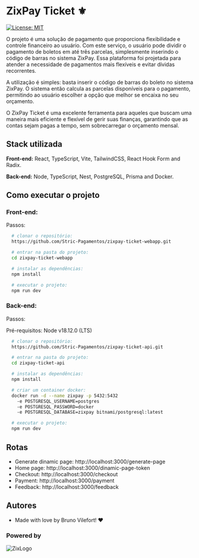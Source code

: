 
# ZixPay Ticket ⚜️

[![License: MIT](https://img.shields.io/badge/License-MIT-yellow.svg)](https://github.com/YourUsername/YourRepository/blob/main/LICENSE)


O projeto é uma solução de pagamento que proporciona flexibilidade e controle financeiro ao usuário. Com este serviço, o usuário pode dividir o pagamento de boletos em até três parcelas, simplesmente inserindo o código de barras no sistema ZixPay. Essa plataforma foi projetada para atender a necessidade de pagamentos mais flexíveis e evitar dívidas recorrentes.

A utilização é simples: basta inserir o código de barras do boleto no sistema ZixPay. O sistema então calcula as parcelas disponíveis para o pagamento, permitindo ao usuário escolher a opção que melhor se encaixa no seu orçamento.

O ZixPay Ticket é uma excelente ferramenta para aqueles que buscam uma maneira mais eficiente e flexível de gerir suas finanças, garantindo que as contas sejam pagas a tempo, sem sobrecarregar o orçamento mensal.


## Stack utilizada

**Front-end:** React, TypeScript, Vite, TailwindCSS, React Hook Form and Radix.

**Back-end:** Node, TypeScript, Nest, PostgreSQL, Prisma and Docker.


## Como executar o projeto

###  Front-end:

Passos:

```bash
  # clonar o repositório:
  https://github.com/Stric-Pagamentos/zixpay-ticket-webapp.git

  # entrar na pasta do projeto:
  cd zixpay-ticket-webapp

  # instalar as dependências:
  npm install

  # executar o projeto:
  npm run dev
```

###  Back-end:

Passos:

Pré-requisitos: Node v18.12.0 (LTS)

```bash
  # clonar o repositório:
  https://github.com/Stric-Pagamentos/zixpay-ticket-api.git

  # entrar na pasta do projeto:
  cd zixpay-ticket-api

  # instalar as dependências:
  npm install

  # criar um container docker:
  docker run -d --name zixpay -p 5432:5432
    -e POSTGRESQL_USERNAME=postgres
    -e POSTGRESQL_PASSWORD=docker
    -e POSTGRESQL_DATABASE=zixpay bitnami/postgresql:latest

  # executar o projeto:
  npm run dev
```
## Rotas

 -  Generate dinamic page: http://localhost:3000/generate-page
 -  Home page: http://localhost:3000/dinamic-page-token
 -  Checkout: http://localhost:3000/checkout
 -  Payment: http://localhost:3000/payment
 -  Feedback: http://localhost:3000/feedback
## Autores

- Made with love by Bruno Vilefort! ❤️


### Powered by
![ZixLogo](https://media.licdn.com/dms/image/D4D16AQHOA016e9Tj8A/profile-displaybackgroundimage-shrink_350_1400/0/1675041510620?e=1695254400&v=beta&t=T3Yr67OaFVE909e2qeY2Cr1t8FDFepog0y-93TdYC7w)
